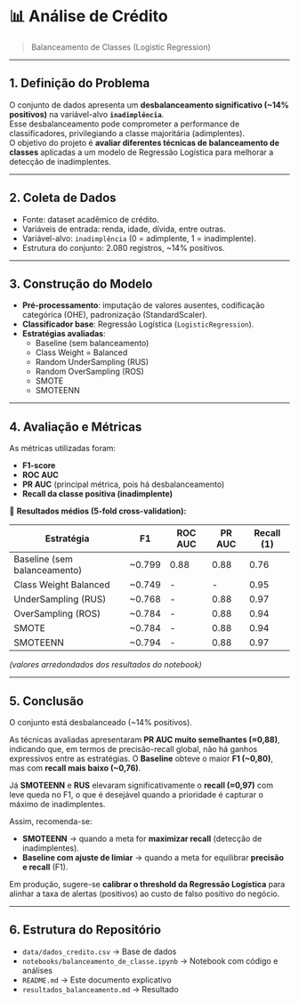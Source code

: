 # 📊 **Análise de Crédito**  
> Balanceamento de Classes (Logistic Regression)

---

## **1. Definição do Problema**
O conjunto de dados apresenta um **desbalanceamento significativo (~14% positivos)** na variável-alvo **`inadimplência`**.  
Esse desbalanceamento pode comprometer a performance de classificadores, privilegiando a classe majoritária (adimplentes).  
O objetivo do projeto é **avaliar diferentes técnicas de balanceamento de classes** aplicadas a um modelo de Regressão Logística para melhorar a detecção de inadimplentes.

---

## **2. Coleta de Dados**
- Fonte: dataset acadêmico de crédito.  
- Variáveis de entrada: renda, idade, dívida, entre outras.  
- Variável-alvo: `inadimplência` (0 = adimplente, 1 = inadimplente).  
- Estrutura do conjunto: 2.080 registros, ~14% positivos.

---

## **3. Construção do Modelo**
- **Pré-processamento**: imputação de valores ausentes, codificação categórica (OHE), padronização (StandardScaler).  
- **Classificador base**: Regressão Logística (`LogisticRegression`).  
- **Estratégias avaliadas**:
  - Baseline (sem balanceamento)  
  - Class Weight = Balanced  
  - Random UnderSampling (RUS)  
  - Random OverSampling (ROS)  
  - SMOTE  
  - SMOTEENN  

---

## **4. Avaliação e Métricas**
As métricas utilizadas foram:  
- **F1-score**  
- **ROC AUC**  
- **PR AUC** (principal métrica, pois há desbalanceamento)  
- **Recall da classe positiva (inadimplente)**  

📌 **Resultados médios (5-fold cross-validation):**

| Estratégia                   | F1     | ROC AUC | PR AUC | Recall (1) |
|-------------------------------|--------|---------|--------|------------|
| Baseline (sem balanceamento)  | ~0.799 | 0.88    | 0.88   | 0.76       |
| Class Weight Balanced         | ~0.749 | -       | -      | 0.95       |
| UnderSampling (RUS)           | ~0.768 | -       | 0.88   | 0.97       |
| OverSampling (ROS)            | ~0.784 | -       | 0.88   | 0.94       |
| SMOTE                         | ~0.784 | -       | 0.88   | 0.94       |
| SMOTEENN                      | ~0.794 | -       | 0.88   | 0.97       |

*(valores arredondados dos resultados do notebook)*

---

## **5. Conclusão**
O conjunto está desbalanceado (~14% positivos).  

As técnicas avaliadas apresentaram **PR AUC muito semelhantes (≈0,88)**, indicando que, em termos de precisão-recall global, não há ganhos expressivos entre as estratégias. O **Baseline** obteve o maior **F1 (~0,80)**, mas com **recall mais baixo (~0,76)**.  

Já **SMOTEENN** e **RUS** elevaram significativamente o **recall (≈0,97)** com leve queda no F1, o que é desejável quando a prioridade é capturar o máximo de inadimplentes.  

Assim, recomenda-se:  
- **SMOTEENN** → quando a meta for **maximizar recall** (detecção de inadimplentes).  
- **Baseline com ajuste de limiar** → quando a meta for equilibrar **precisão e recall** (F1).  

Em produção, sugere-se **calibrar o threshold da Regressão Logística** para alinhar a taxa de alertas (positivos) ao custo de falso positivo do negócio.  

---

## **6. Estrutura do Repositório**

- `data/dados_credito.csv` → Base de dados  
- `notebooks/balanceamento_de_classe.ipynb` → Notebook com código e análises  
- `README.md` → Este documento explicativo
- `resultados_balanceamento.md` → Resultado
